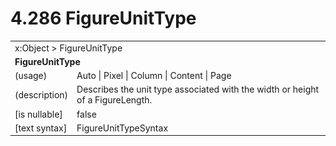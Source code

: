 <html dir="LTR" xmlns:mshelp="http://msdn.microsoft.com/mshelp" xmlns:ddue="http://ddue.schemas.microsoft.com/authoring/2003/5" xmlns:xlink="http://www.w3.org/1999/xlink" xmlns:tool="http://www.microsoft.com/tooltip">

<body>
 <input type="hidden" id="userDataCache" class="userDataStyle">
 <input type="hidden" id="hiddenScrollOffset">
 <img id="dropDownImage" style="display:none; height:0; width:0;" src="../local/drpdown.gif">
 <img id="dropDownHoverImage" style="display:none; height:0; width:0;" src="../local/drpdown_orange.gif">
 <img id="collapseImage" style="display:none; height:0; width:0;" src="../local/collapse.gif">
 <img id="expandImage" style="display:none; height:0; width:0;" src="../local/exp.gif">
 <img id="collapseAllImage" style="display:none; height:0; width:0;" src="../local/collall.gif">
 <img id="expandAllImage" style="display:none; height:0; width:0;" src="../local/expall.gif">
 <img id="copyImage" style="display:none; height:0; width:0;" src="../local/copycode.gif">
 <img id="copyHoverImage" style="display:none; height:0; width:0;" src="../local/copycodeHighlight.gif">
 <div id="header"><h1 class="heading">4.286 FigureUnitType</h1></div>

 <div id="mainSection">
 <div id="mainBody">
 <div id="allHistory" class="saveHistory" onsave="saveAll()" onload="loadAll()"></div>
 <p xmlns:wsd="http://wsdev.schemas.microsoft.com/authoring/2008/2" xmlns:msxsl="urn:schemas-microsoft-com:xslt" xmlns:script="urn:script" xmlns:build="urn:build">
 </p>
 <div id="sectionSection0" class="section" name="collapseableSection">
 <content xmlns="http://ddue.schemas.microsoft.com/authoring/2003/5" xmlns:wsd="http://wsdev.schemas.microsoft.com/authoring/2008/2" xmlns:msxsl="urn:schemas-microsoft-com:xslt" xmlns:script="urn:script" xmlns:build="urn:build">
 </content>
 </div>
 <div id="sectionSection1" class="section" name="collapseableSection">
 <content xmlns="http://ddue.schemas.microsoft.com/authoring/2003/5" xmlns:wsd="http://wsdev.schemas.microsoft.com/authoring/2008/2" xmlns:msxsl="urn:schemas-microsoft-com:xslt" xmlns:script="urn:script" xmlns:build="urn:build">
 <table class="ProtocolAuthoredTable" xmlns="">
 <tr><td colspan="2">
<mshelp:link keywords="86913f34-aa06-4c94-9f09-83936a822fd8" tabindex="0">x:Object</mshelp:link> &gt; <mshelp:link keywords="9a2e9a72-b51e-4769-900f-7225d57bf5e8" tabindex="0">FigureUnitType</mshelp:link> </td>
 </tr>
 <tr><td colspan="2">
 <b>
FigureUnitType </b>
 </td>
 </tr>
 <tr><td><div class="indent0">(usage)</div></td>
 <td><mshelp:link keywords="0d4aea03-29a8-46a8-ac3e-3d8ab425b583" tabindex="0">Auto</mshelp:link> | <mshelp:link keywords="0d4aea03-29a8-46a8-ac3e-3d8ab425b583" tabindex="0">Pixel</mshelp:link> | <mshelp:link keywords="0d4aea03-29a8-46a8-ac3e-3d8ab425b583" tabindex="0">Column</mshelp:link> | <mshelp:link keywords="0d4aea03-29a8-46a8-ac3e-3d8ab425b583" tabindex="0">Content</mshelp:link> | <mshelp:link keywords="0d4aea03-29a8-46a8-ac3e-3d8ab425b583" tabindex="0">Page</mshelp:link> </td>
 </tr>
 <tr><td><div class="indent0">(description)</div></td>
 <td>Describes the unit type associated with the width or height of a FigureLength. </td>
 </tr>
 <tr><td><div class="indent0">[is nullable]</div></td>
 <td>false </td>
 </tr>
 <tr><td><div class="indent0">[text syntax]</div></td>
 <td><mshelp:link keywords="0d4aea03-29a8-46a8-ac3e-3d8ab425b583" tabindex="0">FigureUnitTypeSyntax</mshelp:link> </td>
 </tr>
</table>
 </content>
 </div>
 <!--[if gte IE 5]>
 <tool:tip element="languageFilterToolTip" avoidmouse="false"/>
 <![endif]-->
 </div>
 <a name="feedback"></a><span></span>
 </div>
</body></html>
